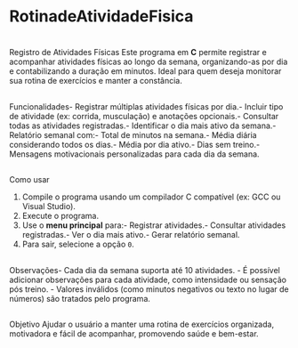 # RotinadeAtividadeFisica
 # 
 Registro de Atividades Físicas
 Este programa em **C** permite registrar e acompanhar atividades físicas ao longo da
 semana, organizando-as por dia e contabilizando a duração em minutos. Ideal para quem
 deseja monitorar sua rotina de exercícios e manter a constância.
 ## 
 Funcionalidades- Registrar múltiplas atividades físicas por dia.- Incluir tipo de atividade (ex: corrida, musculação) e anotações opcionais.- Consultar todas as atividades registradas.- Identificar o dia mais ativo da semana.- Relatório semanal com:- Total de minutos na semana.- Média diária considerando todos os dias.- Média por dia ativo.- Dias sem treino.- Mensagens motivacionais personalizadas para cada dia da semana.
 ## 
 Como usar
 1. Compile o programa usando um compilador C compatível (ex: GCC ou Visual Studio).  
2. Execute o programa.  
3. Use o **menu principal** para:- Registrar atividades.- Consultar atividades registradas.- Ver o dia mais ativo.- Gerar relatório semanal.
4. Para sair, selecione a opção `0`.
 ##
 Observações- Cada dia da semana suporta até 10 atividades.  - É possível adicionar observações para cada atividade, como intensidade ou sensação pós
treino.  - Valores inválidos (como minutos negativos ou texto no lugar de números) são tratados pelo
 programa.  
## 
 Objetivo
 Ajudar o usuário a manter uma rotina de exercícios organizada, motivadora e fácil de
 acompanhar, promovendo saúde e bem-estar.
